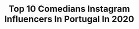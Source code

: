 ---
title: Top 10 Comedians Instagram Influencers In Portugal In 2020
description: >-
  Find top comedians Instagram influencers in Portugal in 2020. Most popular hashtags: #comedia #mothersday #quarentena #fiqueemcasa.
platform: Instagram
profiles:
  - username: "tio.jel"
    fullname: >-
      Tio Jel
    location: "Portugal"
    followers: 136708
    engagement: 326
    commentsToLikes: 0.024951
    id: ck0w59tmn2m1v0i190o731onx
    verified: false
    hashtags: "#diadasmaes, #amoreterno, #huaweimusic, #diadotrabalhador"
  - username: "apipocamaisdoce"
    fullname: >-
      A Pipoca Mais Doce
    location: "Portugal"
    followers: 423316
    engagement: 295
    commentsToLikes: 0.012166
    id: ck5chcpssqivm0i11lptc9z0x
    verified: true
    hashtags: "#retratos, #ad, #criaoteumomento, #omeumomentoavegetar"
  - username: "filippaguerra"
    fullname: >-
      FILIPA G🧜🏼‍♀️ERRA
    location: "Portugal"
    followers: 15482
    engagement: 427
    commentsToLikes: 0.140690
    id: ck8t2lvc8zx7o0j789mumxcn5
    verified: false
    hashtags: "#blondies, #viagemtop, #pillowchallenge, #coronamemes"
  - username: "mercheromero.oficial"
    fullname: >-
      Merche Romero
    location: "Portugal"
    followers: 57169
    engagement: 135
    commentsToLikes: 0.039186
    id: ck5q4fow7ovrq0i117oi8rngz
    verified: false
    hashtags: "#directo, #pagina, #intamoment, #osquieromucho"
  - username: "nuriamadruga"
    fullname: >-
      𝓝𝓾𝓻𝓲𝓪 𝓜𝓪𝓭𝓻𝓾𝓰𝓪
    location: "Portugal"
    followers: 160435
    engagement: 235
    commentsToLikes: 0.055169
    id: ck13bv54oxaet0i19o2lfouis
    verified: true
    hashtags: "#teatrosfechados, #lacasadepapel, #semprejuntos, #covid19"
  - username: "itsanahilima"
    fullname: >-
      A n a h í
    location: "Portugal"
    followers: 11161
    engagement: 1732
    commentsToLikes: 0.073754
    id: ck9wdx0obhnf90j78h8mughsz
    verified: false
    hashtags: "#zara, #looks, #eyelinerbranco, #organic"
  - username: "frederico_amaral_"
    fullname: >-
      Frederico Amaral
    location: "Portugal"
    followers: 46337
    engagement: 311
    commentsToLikes: 0.009414
    id: ck6txihr9y12q0j71q407sh4j
    verified: true
    hashtags: "#newage, #saturdaymorning, #mothersday, #policia"
  - username: "yolanda.tati"
    fullname: >-
      Yolanda Tati
    location: "Portugal"
    followers: 58135
    engagement: 386
    commentsToLikes: 0.035418
    id: ck5hdlacho1x50i11ywiy77j5
    verified: true
    hashtags: "#guerracivil, #proudfeminist, #day8, #comedia"
  - username: "rafaellbailao"
    fullname: >-
      𝐑 𝐀 𝐅 𝐀 𝐄 𝐋  𝐁 𝐀 𝐈 𝐋 𝐀̃ 𝐎
    location: "Portugal"
    followers: 8954
    engagement: 570
    commentsToLikes: 0.020140
    id: ck9hcx3qanbom0j78xsc8uy33
    verified: false
    hashtags: "#seavibes, #mugshot, #bb2020tvi, #comedia"
---